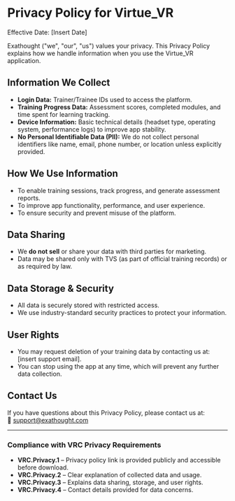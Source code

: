 # Privacy Policy for Virtue_VR

Effective Date: [Insert Date]

Exathought ("we", "our", "us") values your privacy. This Privacy Policy explains how we handle information when you use the Virtue_VR application.

## Information We Collect
- **Login Data:** Trainer/Trainee IDs used to access the platform.
- **Training Progress Data:** Assessment scores, completed modules, and time spent for learning tracking.
- **Device Information:** Basic technical details (headset type, operating system, performance logs) to improve app stability.
- **No Personal Identifiable Data (PII):** We do not collect personal identifiers like name, email, phone number, or location unless explicitly provided.

## How We Use Information
- To enable training sessions, track progress, and generate assessment reports.
- To improve app functionality, performance, and user experience.
- To ensure security and prevent misuse of the platform.

## Data Sharing
- We **do not sell** or share your data with third parties for marketing.
- Data may be shared only with TVS (as part of official training records) or as required by law.

## Data Storage & Security
- All data is securely stored with restricted access.
- We use industry-standard security practices to protect your information.

## User Rights
- You may request deletion of your training data by contacting us at: [insert support email].
- You can stop using the app at any time, which will prevent any further data collection.

## Contact Us
If you have questions about this Privacy Policy, please contact us at:  
📧 support@exathought.com  

---

### Compliance with VRC Privacy Requirements
- **VRC.Privacy.1** – Privacy policy link is provided publicly and accessible before download.  
- **VRC.Privacy.2** – Clear explanation of collected data and usage.  
- **VRC.Privacy.3** – Explains data sharing, storage, and user rights.  
- **VRC.Privacy.4** – Contact details provided for data concerns.  
